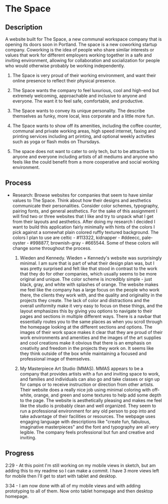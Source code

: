 # The Space


## Description

  A website built for The Space, a new communal workspace company that is opening its doors soon in Portland. The space is a new coworking startup company.  Coworking is the idea of people who share similar interests or values that work for different employers working together in a safe and inviting environment, allowing for collaboration and socialization for people who would otherwise probably be working independently.    

 1.  The Space is very proud of their working environment, and want their online presence to reflect their physical presence.

 2. The Space wants the company to feel luxurious, cool and high-end but extremely welcoming, approachable and inclusive to anyone and everyone.  The want it to feel safe, comfortable, and productive.  

 3.  The Space wants to convey its unique personality.  The describe themselves as funky, more local, less corporate and a little more fun.  

 4.  The Space wants to show off its amenities, including the coffee counter, communal and private working areas, high speed internet, faxing and printing services including art printing, and optional weekly activities such as yoga or flash mobs on Thursdays.   

 5. The space does not want to cater to only tech, but to be attractive to anyone and everyone including artists of all mediums and anyone who feels like the could benefit from a more cooperative and social working environment.


## Process

* Research: Browse websites for companies that seem to have similar values to The Space.  Think about how their designs and aesthetics communicate their personalities.  Consider color schemes, typography, pairing fonts, and general aesthetics.  For the sake of this assignment I will find two or three websites that I like and try to unpack what I get from their layouts and aesthetics.  After doing my research I decided I want to build this application fairly minimally with hints of the colors I pick against a somewhat plain colored ruffly textured background. The colors I plan to use are celtic - #113322, kidnapper - #ddeecc, pale-oyster - #998877, brownish-gray - #665544.  Some of these colors will change some throughout the process.

    1. Wieden and Kennedy.  Wieden + Kennedy's website was surprisingly minimal.  I am sure that is part of what their design plan was, but I was pretty surprised and felt like that stood in contrast to the work that they do for other companies, which usually seems to be more original and unique.  The color scheme is incredibly simple - just black, gray, and white with splashes of orange.  The website makes me feel like the company has a large focus on the people who work there, the clients they work with, and the quality and originality in the projects they create.  The lack of color and distractions and the overall uniformity make it very easy to focus on these things, and the layout emphasizes this by giving you options to navigate to their pages and sections in multiple different ways.  There is a navbar that essentially routes you to the same places as when you scroll through the homepage looking at the different sections and options.  The images of their work space makes it clear that they are proud of their work environments and amenities and the images of the art supplies and cool creations make it obvious that there is an emphasis on creativity and freedom in the projects they work on.  It seems like they think outside of the box while maintaining a focused and professional image of themselves.

    2.  My Masterpiece Art Studio (MMAS).  MMAS appears to be a company that provides artists with a fun and inviting space to work, and families and individuals can also go and take classes or sign up for camps or to receive instruction or direction from other artists.  Their website does a really nice job using minimal coloring with off-white, orange, and green and some textures to help add some depth to the page.  The website is aesthetically pleasing and makes me feel like the studio is probably clean and well organized.  They seem to run a professional environment for any old person to pop into and take advantage of their facilities or resources.  The webpage uses engaging language with descriptions like "create fun, fabulous, imaginative masterpieces" and the font and typography are all very legible.  The company feels professional but fun and creative and inviting.

## Progress

2:29 - At this point I'm still working on my mobile views in sketch, but am adding this to my readme so I can make a commit.  I have 3 more views left for mobile then I'll get to start with tablet and desktop.  

3:34 - I am now done with all of my mobile views and with adding prototyping to all of them.  Now onto tablet homepage and then desktop homepage.

